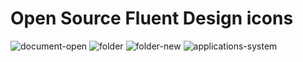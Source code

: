 # Open Source Fluent Design icons
![document-open](https://user-images.githubusercontent.com/31783838/154281405-37f79e8a-4532-4c37-9fb1-6faa713d635e.png)
![folder](https://user-images.githubusercontent.com/31783838/154281414-5c982556-db97-487d-9500-d9ffc1c28ac3.png)
![folder-new](https://user-images.githubusercontent.com/31783838/154281428-a1121aa4-1cd9-464b-b4bd-684b1c0cca1b.png)
![applications-system](https://user-images.githubusercontent.com/31783838/154281445-05f25ef2-08db-482e-bb0c-d08cddd9990e.png)
